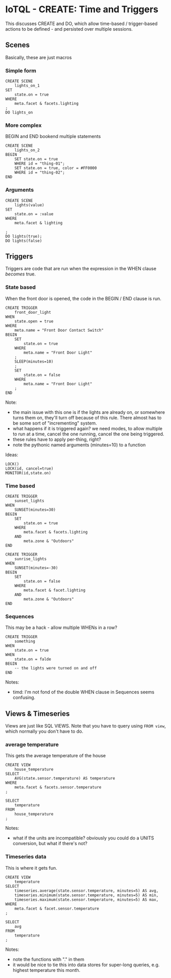 # IoTQL - CREATE: Time and Triggers

This discusses CREATE and DO, which allow time-based / trigger-based actions to be defined - and persisted over multiple sessions.

## Scenes

Basically, these are just macros
	
### Simple form

	CREATE SCENE
		lights_on_1
	SET
		state.on = true
	WHERE
		meta.facet & facets.lighting
	;
	DO lights_on

### More complex

BEGIN and END bookend multiple statements

	CREATE SCENE
		lights_on_2
	BEGIN
		SET state.on = true
		WHERE id = "thing-01";
		SET state.on = true, color = #FF0000
		WHERE id = "thing-02";
	END

### Arguments

	CREATE SCENE
		lights(value)
	SET
		state.on = :value
	WHERE
		meta.facet & lighting
		
	;
	DO lights(true);
	DO lights(false)
	

## Triggers

Triggers are code that are run when the expression in the WHEN clause _becomes_ true.

### State based

When the front door is opened, the code in the BEGIN / END clause is run.

	CREATE TRIGGER
		front_door_light
	WHEN
		state.open = true
	WHERE
		meta.name = "Front Door Contact Switch"
	BEGIN
		SET
			state.on = true
		WHERE
			meta.name = "Front Door Light"
		;
		SLEEP(minutes=10)
		;
		SET
			state.on = false
		WHERE
			meta.name = "Front Door Light"
		;
	END
	
Note: 

* the main issue with this one is if the lights are already on, or somewhere turns them on, they'll turn off because of this rule. There almost has to be some sort of "incrementing" system.		
* what happens if it is triggered again? we need modes, to allow multiple to run at a time, cancel the one running, cancel the one being triggered.
* these rules have to apply per-thing, right?
* note the pythonic named arguments (minutes=10) to a function

Ideas:

	LOCK()
	LOCK(id, cancel=true)
	MONITOR(id,state.on)

### Time based

	CREATE TRIGGER
		sunset_lights
	WHEN
		SUNSET(minutes=30)
	BEGIN
		SET
			state.on = true
		WHERE
			meta.facet & facets.lighting
		AND
			meta.zone & "Outdoors"
	END

	CREATE TRIGGER
		sunrise_lights
	WHEN
		SUNSET(minutes=-30)
	BEGIN
		SET
			state.on = false
		WHERE
			meta.facet & facet.lighting
		AND
			meta.zone & "Outdoors"
	END
	
### Sequences

This may be a hack - allow multiple WHENs in a row?

	CREATE TRIGGER
		something
	WHEN
		state.on = true
	WHEN
		state.on = falde
	BEGIN
		-- the lights were turned on and off
	END
	
Notes:

* timd: I'm not fond of the double WHEN clause in Sequences seems confusing.

	
## Views & Timeseries

Views are just like SQL VIEWS. Note that you have to query using <code>FROM view</code>, which normally you don't have to do.

### average temperature

This gets the average temperature of the house

	CREATE VIEW
		house_temperature
	SELECT
		AVG(state.sensor.temperature) AS temperature
	WHERE
		meta.facet & facets.sensor.temperature
	;
	
	SELECT
		temperature
	FROM
		house_temperature
	;
	
Notes:

* what if the units are incompatible? obviously you could do a UNITS conversion, but what if there's not?

### Timeseries data

This is where it gets fun.


	CREATE VIEW
		temperature
	SELECT
		timeseries.average(state.sensor.temperature, minutes=5) AS avg,
		timeseries.minimum(state.sensor.temperature, minutes=5) AS min,
		timeseries.maximum(state.sensor.temperature, minutes=5) AS max,
	WHERE
		meta.facet & facet.sensor.temperature
	;
	
	SELECT
		avg
	FROM
		temperature
	;
		

Notes:

* note the functions with "." in them
* it would be nice to tie this into data stores for super-long queries, e.g. highest temperature this month.



